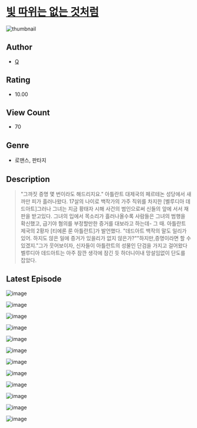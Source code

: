 # [빛 따위는 없는 것처럼](https://comic.naver.com/bestChallenge/list?titleId=811292)
![thumbnail](https://image-comic.pstatic.net/user_contents_data/challenge_comic/2023/05/25/354775/upload_4134645733396931937_480x623.jpeg)

## Author
- [Q](https://comic.naver.com/artistTitle?id=354775)

## Rating
- 10.00

## View Count
- 70

## Genre
- 로맨스, 판타지

## Description
> "그까짓 증명 몇 번이라도 해드리지요." 아틀란트 대제국의 페르테논 성당에서 새까만 피가 흘러나왔다. 17살의 나이로 백작가의 가주 직위를 차지한 [벨루디아 데드아트]그러나 그녀는 지금 황태자 시해 사건의 범인으로써 신들의 앞에 서서 재판을 받고있다. 그녀의 입에서 목소리가 흘러나올수록 사람들은 그녀의 범행을 확신했고, 급기야 혐의를 부정할만한 증거를 대보라고 하는데- 그 때. 아틀란트 제국의 2황자 [티에론 룬 아틀란트]가 발언했다. "데드아트 백작의 말도 일리가 있어. 하지도 않은 일에 증거가 있을리가 없지 않은가?""하지만,증명이라면 할 수 있겠지."그가 웃어보이자, 신자들이 아틀란트의 성물인 단검을 가지고 걸어왔다 벨루디아 데드아트는 아주 잠깐 생각에 잠긴 듯 하더니이내 망설임없이 단도를 잡았다.


## Latest Episode
![image](https://image-comic.pstatic.net/user_contents_data/challenge_comic/2023/05/25/354775/upload_3544394914026041702.jpeg)

![image](https://image-comic.pstatic.net/user_contents_data/challenge_comic/2023/05/25/354775/upload_3761125152849748326.jpeg)

![image](https://image-comic.pstatic.net/user_contents_data/challenge_comic/2023/05/25/354775/upload_7162519138600235361.jpeg)

![image](https://image-comic.pstatic.net/user_contents_data/challenge_comic/2023/05/25/354775/upload_4122536631468319330.jpeg)

![image](https://image-comic.pstatic.net/user_contents_data/challenge_comic/2023/05/25/354775/upload_7291389580760332592.jpeg)

![image](https://image-comic.pstatic.net/user_contents_data/challenge_comic/2023/05/25/354775/upload_3617062543713186915.jpeg)

![image](https://image-comic.pstatic.net/user_contents_data/challenge_comic/2023/05/25/354775/upload_7233968690581157990.jpeg)

![image](https://image-comic.pstatic.net/user_contents_data/challenge_comic/2023/05/25/354775/upload_7005405536895578936.jpeg)

![image](https://image-comic.pstatic.net/user_contents_data/challenge_comic/2023/05/25/354775/upload_3905854766092400230.jpeg)

![image](https://image-comic.pstatic.net/user_contents_data/challenge_comic/2023/05/25/354775/upload_4121133646041461556.jpeg)

![image](https://image-comic.pstatic.net/user_contents_data/challenge_comic/2023/05/25/354775/upload_3847254099902947641.jpeg)

![image](https://image-comic.pstatic.net/user_contents_data/challenge_comic/2023/05/25/354775/upload_3617013065686463026.jpeg)
